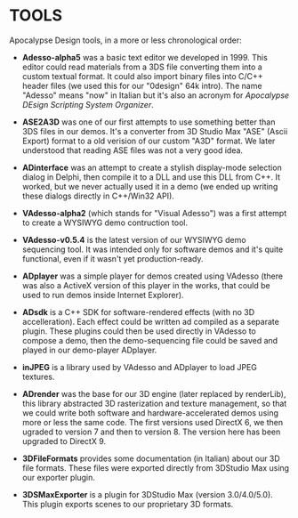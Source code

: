 TOOLS
=====

Apocalypse Design tools, in a more or less chronological order:

* **Adesso-alpha5** was a basic text editor we developed in 1999.
    This editor could read materials from a 3DS file converting them into a custom textual format. It could also import binary files into C/C++ header files (we used this for our "0design" 64k intro).
    The name "Adesso" means "now" in Italian but it's also an acronym for *Apocalypse DEsign Scripting System Organizer*.

* **ASE2A3D** was one of our first attempts to use something better than 3DS files in our demos. It's a converter from 3D Studio Max "ASE" (Ascii Export) format to a old verision of our custom "A3D" format. We later understood that reading ASE files was not a very good idea.

* **ADinterface** was an attempt to create a stylish display-mode selection dialog in Delphi, then compile it to a DLL and use this DLL from C++. It worked, but we never actually used it in a demo (we ended up writing these dialogs directly in C++/Win32 API).

* **VAdesso-alpha2** (which stands for "Visual Adesso") was a first attempt to create a WYSIWYG demo contruction tool.

* **VAdesso-v0.5.4** is the latest version of our WYSIWYG demo sequencing tool. It was intended only for software demos and it's quite functional, even if it wasn't yet production-ready.

* **ADplayer** was a simple player for demos created using VAdesso (there was also a ActiveX version of this player in the works, that could be used to run demos inside Internet Explorer).

* **ADsdk** is a C++ SDK for software-rendered effects (with no 3D accelleration). Each effect could be written ad compiled as a separate plugin. These plugins could then be used directly in VAdesso to compose a demo, then the demo-sequencing file could be saved and played in our demo-player ADplayer.

* **inJPEG** is a library used by VAdesso and ADplayer to load JPEG textures.

* **ADrender** was the base for our 3D engine (later replaced by renderLib), this library abstracted 3D rasterization and texture management, so that we could write both software and hardware-accelerated demos using more or less the same code. The first versions used DirectX 6, we then ugraded to version 7 and then to version 8. The version here has been upgraded to DirectX 9.

* **3DFileFormats** provides some documentation (in Italian) about our 3D file formats. These files were exported directly from 3DStudio Max using our exporter plugin.

* **3DSMaxExporter** is a plugin for 3DStudio Max (version 3.0/4.0/5.0). This plugin exports scenes to our proprietary 3D formats.
